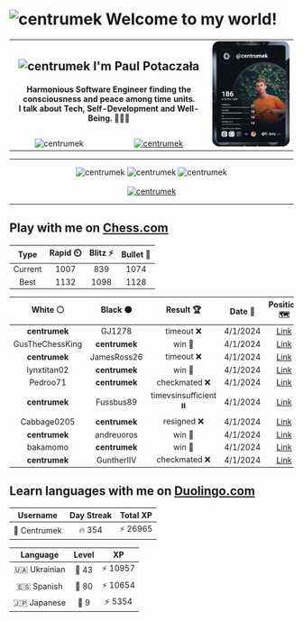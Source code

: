 <h1>
  <img
    src="https://emojis.slackmojis.com/emojis/images/1531849430/4246/blob-sunglasses.gif"
    width="30"
    alt="centrumek"
  />
  Welcome to my world!
</h1>

<table>
  <tbody>
    <tr>
      <td align="center" width="70%" colspan="2">
        <h2>
          <img
            src="https://raw.githubusercontent.com/MartinHeinz/MartinHeinz/master/wave.gif"
            width="30px"
            alt="centrumek"
          />
          I'm Paul Potaczała
        </h2>
        <h4>
          Harmonious Software Engineer finding the consciousness and peace among time units.
          <br/>
          I talk about Tech, Self-Development and Well-Being. 🌿🧘🚀
        </h4>
      </td>
      <td width="30%" rowspan="2">
        <a href="https://app.daily.dev/centrumek">
          <img
            src="./devcard.svg"
            alt="centrumek"
          />
        </a>
      </td>
    </tr>
    <tr align="center">
      <td>
        <img
          src="https://komarev.com/ghpvc/?username=centrumek&label=visitors&color=0e75b6&style=flat"
          alt="centrumek"
        >
      </td>
      <td>
        <a href="https://stackoverflow.com/users/14496012/centrumek">
          <img
            src="https://stackoverflow.com/users/flair/14496012.png?theme=dark"
            alt="centrumek"
          >
        </a>
      </td>
    </tr>
  </tbody>
</table>

---
<div align="center">
  <img 
    src="https://github-readme-stats.vercel.app/api?username=centrumek&show_icons=true&count_private=true&theme=dark&hide_border=true&hide=issues,contribs&bg_color=00000000"
    alt="centrumek"
  />
  <img
    src="https://github-readme-stats.vercel.app/api/top-langs/?username=centrumek&layout=compact&hide_border=true&theme=dark&bg_color=00000000&langs_count=6&exclude_repo=air-statistic-app"
    alt="centrumek"
  />
  <img 
    src="https://github-readme-streak-stats.herokuapp.com?user=centrumek&theme=dark&hide_border=true&background=FFFFFF00"
    alt="centrumek"
  />
  <br/>
  <br/>
  <a href="https://www.buymeacoffee.com/centrumek">
    <img
      src="https://cdn.buymeacoffee.com/buttons/v2/default-orange.png"
      height="50"
      width="210"
      alt="centrumek"
    />
  </a>
</div>

---

## Play with me on [Chess.com](https://www.chess.com/member/centrumek)

<div align="center">
<!--START_SECTION:chessStats-->
<!-- Automatically generated with https://github.com/Balastrong/chess-stats-action -->

| Type | Rapid ⏲️ | Blitz ⚡ | Bullet 🔫 |
|:---:|:---:|:---:|:---:|
| Current | 1007 | 839 | 1074 |
| Best | 1132 | 1098 | 1128 |

| White ⚪ | Black ⚫ | Result 🏆 | Date 📅 | Position 🗺️ | Type 🕕 |
|:---:|:---:|:---:|:---:|:---:|:---:|
| **centrumek** | GJ1278 | timeout ❌ | 4/1/2024 | <a href="http://www.ee.unb.ca/cgi-bin/tervo/fen.pl?select=2r5/p5pk/R6p/P7/8/1RK3P1/8/1r6 w - -">Link</a> | Blitz |
| GusTheChessKing | **centrumek** | win 🥇 | 4/1/2024 | <a href="http://www.ee.unb.ca/cgi-bin/tervo/fen.pl?select=8/5pk1/2R2p2/2p5/4P2p/5PbP/3r2K1/r7 w - -">Link</a> | Blitz |
| **centrumek** | JamesRoss26 | timeout ❌ | 4/1/2024 | <a href="http://www.ee.unb.ca/cgi-bin/tervo/fen.pl?select=k7/2p5/p7/1p5p/6p1/P1P2p2/KP1r1P1P/3q4 w - -">Link</a> | Blitz |
| lynxtitan02 | **centrumek** | win 🥇 | 4/1/2024 | <a href="http://www.ee.unb.ca/cgi-bin/tervo/fen.pl?select=8/8/8/8/8/4K1k1/8/5q1r w - -">Link</a> | Blitz |
| Pedroo71 | **centrumek** | checkmated ❌ | 4/1/2024 | <a href="http://www.ee.unb.ca/cgi-bin/tervo/fen.pl?select=6k1/6Q1/8/5N2/8/1K2P3/5P2/8 b - -">Link</a> | Blitz |
| **centrumek** | Fussbus89 | timevsinsufficient ⏸️ | 4/1/2024 | <a href="http://www.ee.unb.ca/cgi-bin/tervo/fen.pl?select=8/8/Q2Pk3/1R6/1P6/8/K7/8 w - -">Link</a> | Blitz |
| Cabbage0205 | **centrumek** | resigned ❌ | 4/1/2024 | <a href="http://www.ee.unb.ca/cgi-bin/tervo/fen.pl?select=B1br2k1/2p3pp/p3p3/4p3/1p1pP3/3P4/PPP1NPPP/3R1RK1 b - -">Link</a> | Blitz |
| **centrumek** | andreuoros | win 🥇 | 4/1/2024 | <a href="http://www.ee.unb.ca/cgi-bin/tervo/fen.pl?select=r1bq1k1b/pp1p1p2/5Np1/2pQP1P1/5P2/8/PPB5/R1B1K3 b Q -">Link</a> | Blitz |
| bakamomo | **centrumek** | win 🥇 | 4/1/2024 | <a href="http://www.ee.unb.ca/cgi-bin/tervo/fen.pl?select=8/7p/p7/8/P4r2/4kp1P/2P2R2/4KR2 b - -">Link</a> | Blitz |
| **centrumek** | GuntherIIV | checkmated ❌ | 4/1/2024 | <a href="http://www.ee.unb.ca/cgi-bin/tervo/fen.pl?select=r4rk1/ppp2ppp/2p2n2/2b3B1/4P1b1/2NP1P2/PPP2qPP/R2QK2R w KQ -">Link</a> | Blitz |

<!--END_SECTION:chessStats-->
</div>

## Learn languages with me on [Duolingo.com](https://www.duolingo.com/profile/Centrumek)

<div align="center">
<!--START_SECTION:duolingoStats-->
<!-- Automatically generated with https://github.com/centrumek/duolingo-readme-stats-->

| Username | Day Streak | Total XP |
|:---:|:---:|:---:|
| 👤 Centrumek | 🔥 354 | ⚡ 26965 |

| Language | Level | XP |
|:---:|:---:|:---:|
| 🇺🇦 Ukrainian | 👑 43 | ⚡ 10957 |
| 🇪🇸 Spanish | 👑 80 | ⚡ 10654 |
| 🇯🇵 Japanese | 👑 9 | ⚡ 5354 |

<!--END_SECTION:duolingoStats-->
</div>
<!--
**centrumek/centrumek** is a ✨ _special_ ✨ repository because its `README.md` (this file) appears on your GitHub profile.

Here are some ideas to get you started:

- 🔭 I’m currently working on ...
- 🌱 I’m currently learning ...
- 👯 I’m looking to collaborate on ...
- 🤔 I’m looking for help with ...
- 💬 Ask me about ...
- 📫 How to reach me: ...
- 😄 Pronouns: ...
- ⚡ Fun fact: ...
-->

